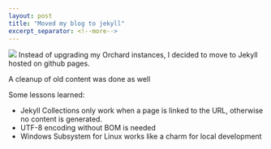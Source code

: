 ```yaml
---
layout: post
title: "Moved my blog to jekyll"
excerpt_separator: <!--more-->
---
```

<img src="https://jekyllrb.com/img/jekyll-og.png" />
Instead of upgrading my Orchard instances, I decided to move to Jekyll hosted on github pages.

A cleanup of old content was done as well

Some lessons learned:
<!--more-->
* Jekyll Collections only work when a page is linked to the URL, otherwise no content is generated.
* UTF-8 encoding without BOM is needed
* Windows Subsystem for Linux works like a charm for local development
